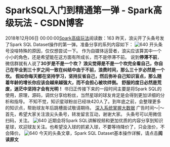 # SparkSQL入门到精通第一弹 - Spark高级玩法 - CSDN博客
2018年12月06日 00:00:00[Spark高级玩法](https://me.csdn.net/rlnLo2pNEfx9c)阅读数：163
昨天，浪尖开了头条号发了Spark SQL Dataset操作的第一弹。准备分享的系列内容如下：
![640](https://ss.csdn.net/p?https://mmbiz.qpic.cn/mmbiz_png/adI0ApTVBFWg6f2VhvNHVlBNaqibGBo9dOI5q7zwbjibAqUsUWsAfwjmBQQiaXl9APkia7yuJ9t35fl93KYlIxTgDw/640)
开头条号没啥特殊的原因，仅仅想尝试一下。
作为自媒体运营者，浪尖应该算其中一个小小的角色，还是希望能在这方面有所成长，而不是停滞不前。
说到**停滞不前**，微信群就有人说了**30岁是不是一个坎？**
**浪尖觉得是不是一个坎完全看自己，你自己在毕业到三十岁之间一致在纠结中由于不前，浪费时间，那么三十岁必然是一个坎。**
**假如你每天都在坚持学习，坚持反省自己，然后弥补自己知识盲点，那么随着年龄的增长你应该会越来越强大，而不会担心被坎绊倒。**
**舒服的度日必然是荒废，迷茫中坚持才会有光明！**
书归正传接下来的一段时间主要是将Spark SQL的使用，原理，源码，调优分享给粉丝，当然星球的球友肯定是会得到更加详细的分析和指导。
不知不觉，知识星球粉丝已经块420人了。到年底之前，会整理更多的知识点，帮助球友年后跳槽面试敬请期待。
[深入系统掌握大数据](http://mp.weixin.qq.com/s?__biz=MzA3MDY0NTMxOQ==&mid=2247485594&idx=1&sn=59cafe4f953f17c79299cf8c1797d4b8&chksm=9f38ebb2a84f62a4c854e26f814dd00c6f91dbaa4a52813aa8c3f05140d751eb128a733ae418&scene=21#wechat_redirect)
广告时间～|～
首先，希望大家关注浪尖头条号，转发留言互动，谢谢大家。
头条号可以用微信扫码，关注。
![640](https://ss.csdn.net/p?https://mmbiz.qpic.cn/mmbiz_jpg/adI0ApTVBFWg6f2VhvNHVlBNaqibGBo9dDhAoe8Zv6Obg1OnZ6Iiaaibde0ePkwTxxJIaxKA2EgGghktSC3KmYpQA/640)
近期会将Spark SQL讲解视频和更加优质的内容分享到知识星球，欢迎球友关注。也希望没入球的抓紧入球，不要等待降价了，只会涨价，不会降价。
![640](https://ss.csdn.net/p?https://mmbiz.qpic.cn/mmbiz_jpg/adI0ApTVBFWEbA0t2WgVoUbCSPAic4uAuwkHOg8iczLJQ4gpogt2Gy2FelL1iaM9jW6IPAtjuB4c3ZmfmNb1vRy2w/640)
今天的头条文章，Spark SQL Dataset基本操作详解，请点击**阅读原文**
